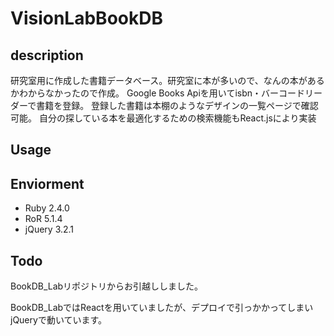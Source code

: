 # VisionLabBookDB

## description
研究室用に作成した書籍データベース。研究室に本が多いので、なんの本があるかわからなかったので作成。
Google Books Apiを用いてisbn・バーコードリーダーで書籍を登録。
登録した書籍は本棚のようなデザインの一覧ページで確認可能。
自分の探している本を最適化するための検索機能もReact.jsにより実装

## Usage


## Enviorment
- Ruby 2.4.0
- RoR 5.1.4
- jQuery 3.2.1


## Todo
BookDB_Labリポジトリからお引越ししました。

BookDB_LabではReactを用いていましたが、デプロイで引っかかってしまいjQueryで動いています。
